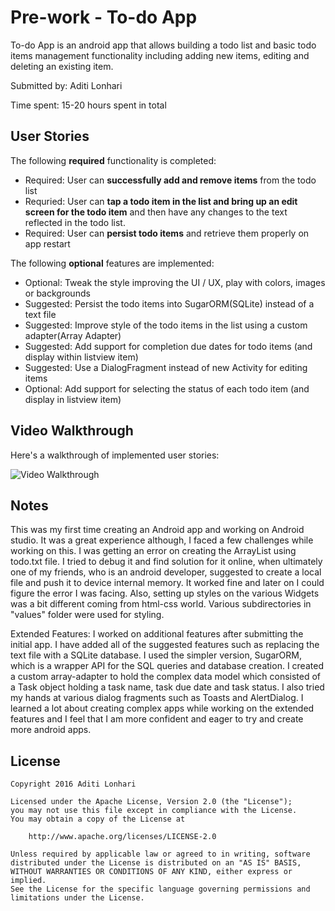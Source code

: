 # Pre-work - To-do App

To-do App is an android app that allows building a todo list and basic todo items management functionality including adding new items, editing and deleting an existing item.

Submitted by: Aditi Lonhari

Time spent: 15-20 hours spent in total

## User Stories

The following **required** functionality is completed:

* Required: User can **successfully add and remove items** from the todo list
* Requried: User can **tap a todo item in the list and bring up an edit screen for the todo item** and then have any changes to the text reflected in the todo list.
* Required: User can **persist todo items** and retrieve them properly on app restart

The following **optional** features are implemented:

* Optional: Tweak the style improving the UI / UX, play with colors, images or backgrounds
* Suggested: Persist the todo items into SugarORM(SQLite) instead of a text file
* Suggested: Improve style of the todo items in the list using a custom adapter(Array Adapter)
* Suggested: Add support for completion due dates for todo items (and display within listview item)
* Suggested: Use a DialogFragment instead of new Activity for editing items
* Optional: Add support for selecting the status of each todo item (and display in listview item)

## Video Walkthrough 

Here's a walkthrough of implemented user stories:

<img src='https://goo.gl/xsYJUL' title='Video Walkthrough' width='' alt='Video Walkthrough' />

## Notes

This was my first time creating an Android app and working on Android studio. It was a great experience although, I faced a few challenges while working on this. I was getting an error on creating the ArrayList using todo.txt file. I tried to debug it and find solution for it online, when ultimately one of my friends, who is an android developer, suggested to create a local file and push it to device internal memory. It worked fine and later on I could figure the error I was facing. Also, setting up styles on the various Widgets was a bit different coming from html-css world. Various subdirectories in "values" folder were used for styling.

Extended Features:
I worked on additional features after submitting the initial app. 
I have added all of the suggested features such as replacing the text file with a SQLite database. I used the simpler version, SugarORM, which is a wrapper API for the SQL queries and database creation. I created a custom array-adapter to hold the complex data model which consisted of a Task object holding a task name, task due date and task status. I also tried my hands at various dialog fragments such as Toasts and AlertDialog. I learned a lot about creating complex apps while working on the extended features and I feel that I am more confident and eager to try and create more android apps.

## License

    Copyright 2016 Aditi Lonhari

    Licensed under the Apache License, Version 2.0 (the "License");
    you may not use this file except in compliance with the License.
    You may obtain a copy of the License at

        http://www.apache.org/licenses/LICENSE-2.0

    Unless required by applicable law or agreed to in writing, software
    distributed under the License is distributed on an "AS IS" BASIS,
    WITHOUT WARRANTIES OR CONDITIONS OF ANY KIND, either express or implied.
    See the License for the specific language governing permissions and
    limitations under the License.
